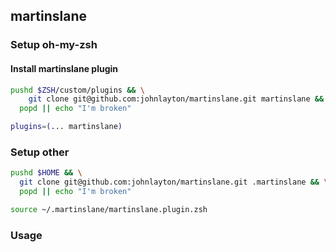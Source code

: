 ## martinslane

### Setup oh-my-zsh

#### Install martinslane plugin
```zsh
pushd $ZSH/custom/plugins && \
    git clone git@github.com:johnlayton/martinslane.git martinslane && \
  popd || echo "I'm broken"
```
```zsh
plugins=(... martinslane)
```

### Setup other

```zsh
pushd $HOME && \
  git clone git@github.com:johnlayton/martinslane.git .martinslane && \
  popd || echo "I'm broken"
```

```zsh
source ~/.martinslane/martinslane.plugin.zsh
```


### Usage

#### 
```zsh
```

#### 
```zsh
```

#### 
```zsh
```
